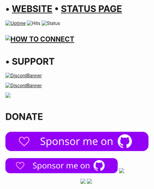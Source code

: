 # •   [WEBSITE](https://freelavalink.ga)   •   [STATUS PAGE](https://status.freelavalink.ga) 

[![Uptime](https://img.shields.io/uptimerobot/ratio/m790568780-4b499cce7d2b8318146700a8?style=flat-square)](https://stats.uptimerobot.com/V21BmI2MKq/790568780)
![Hits](https://hits.seeyoufarm.com/api/count/incr/badge.svg?url=https%3A%2F%2Fgithub.com%2Fnischay876%2Fwww.freelavalink.ga&count_bg=%2379C83D&title_bg=%23555555&icon=&icon_color=%23E7E7E7&title=Repo+views&edge_flat=true)
![Status](https://img.shields.io/uptimerobot/status/m790568780-4b499cce7d2b8318146700a8?label=Server)

## [![HOW TO CONNECT](https://dabuttonfactory.com/button.png?t=HOW+TO+CONNECT&f=Open+Sans-Bold&ts=20&tc=fff&hp=45&vp=20&c=20&bgt=gradient&bgc=3b7dbf&ebgc=073763)](./how-to-connect/)

# •   SUPPORT

[![DiscordBanner](https://invidget.switchblade.xyz/S3jkGvstbx)](https://discord.gg/S3jkGvstbx)

[![DiscordBanner](https://discord-readme-badge.vercel.app/api?id=813561253175361558)](https://www.oggy.ga)

<a class="button umami--click--PP" href="https://nischaydev.tebex.io/package/5063868"><img src="https://i.imgur.com/cGc8A5J.png" width="350" height="auto"></a>

# DONATE

## [![](https://raw.githubusercontent.com/mechPenSketch/mechPenSketch/master/img/github_sponsor_btn.svg)](https://github.com/sponsors/nischay876)
<a class="button umami--click--PP" href="https://github.com/sponsors/nischay876"><img src="https://raw.githubusercontent.com/mechPenSketch/mechPenSketch/master/img/github_sponsor_btn.svg" width="350" height="auto"></a>
<a class="button umami--click--PP" href="https://paypal.me/seikosandeep"><img src="https://i.imgur.com/ua5gOmw.png" width="350" height="auto"></a>

<p align="center"><img src="https://ForTheBadge.com/images/badges/built-with-love.svg">  <img src="https://ForTheBadge.com/images/badges/built-with-swag.svg"></a></p><p align="center">
